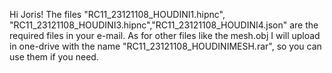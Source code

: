 Hi Joris! The files "RC11_23121108_HOUDINI1.hipnc", "RC11_23121108_HOUDINI3.hipnc","RC11_23121108_HOUDINI4.json" are the required files in your e-mail. As for other files like the mesh.obj I will upload in one-drive with the name "RC11_23121108_HOUDINIMESH.rar", so you can use them if you need.
